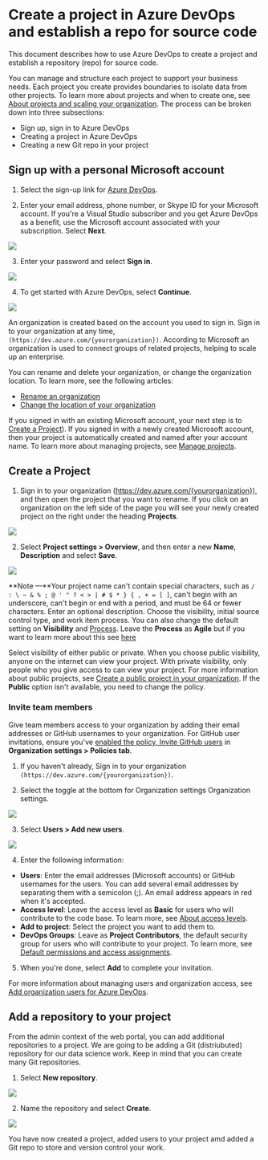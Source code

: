 # Create a project in Azure DevOps and establish a repo for source code

This document describes how to use Azure DevOps to create a project and establish a repository (repo) for source code. 

You can manage and structure each project to support your business needs. Each project you create provides boundaries to isolate data from other projects. To learn more about projects and when to create one, see [About projects and scaling your organization](https://docs.microsoft.com/en-us/azure/devops/organizations/projects/about-projects?view=azure-devops). The process can be broken down into three subsections:

* Sign up, sign in to Azure DevOps
* Creating a project in Azure DevOps
* Creating a new Git repo in your project

## Sign up with a personal Microsoft account

1) Select the sign-up link for [Azure DevOps](https://azure.microsoft.com/services/devops/).

2. Enter your email address, phone number, or Skype ID for your Microsoft account. If you're a Visual Studio subscriber and you get Azure DevOps as a benefit, use the Microsoft account associated with your subscription. Select **Next**.

![](./DevOps_Git_Images/Dev3.PNG)

3. Enter your password and select **Sign in**.

![](./DevOps_Git_Images/Dev4.PNG)

4. To get started with Azure DevOps, select **Continue**.

![](./DevOps_Git_Images/Dev5.PNG)

An organization is created based on the account you used to sign in. Sign in to your organization at any time, `(https://dev.azure.com/{yourorganization})`. According to Microsoft an organization is used to connect groups of related projects, helping to scale up an enterprise.

You can rename and delete your organization, or change the organization location. To learn more, see the following articles:

* [Rename an organization](https://docs.microsoft.com/en-us/azure/devops/organizations/accounts/rename-organization?view=azure-devops)
* [Change the location of your organization](https://docs.microsoft.com/en-us/azure/devops/organizations/accounts/change-organization-location?view=azure-devops)

If you signed in with an existing Microsoft account, your next step is to [Create a Project](#CreateProject-1)). If you signed in with a newly created Microsoft account, then your project is automatically created and named after your account name. To learn more about managing projects, see [Manage projects](https://docs.microsoft.com/en-us/azure/devops/organizations/projects/about-projects?view=azure-devops).


## <a name = 'CreateProject-1'></a>Create a Project

1. Sign in to your organization (https://dev.azure.com/{yourorganization}), and then open the project that you want to rename. If you click on an organization on the left side of the page you will see your newly created project on the right under the heading **Projects**.

![](./DevOps_Git_Images/Dev1.PNG)

2. Select **Project settings > Overview**, and then enter a new **Name**, **Description** and select **Save**.

![](./DevOps_Git_Images/Dev2.1.PNG)


**Note	—**Your project name can't contain special characters, such as `/ : \ ~ & % ; @ ' " ? < > | # $ * } { , + = [ ]`, can't begin with an underscore, can't begin or end with a period, and must be 64 or fewer characters. Enter an optional description. Choose the visibility, initial source control type, and work item process. You can also change the default setting on **Visibility** and [Process](https://docs.microsoft.com/en-us/azure/devops/boards/work-items/guidance/choose-process?view=azure-devops). Leave the **Process** as **Agile** but if you want to learn more about this see [here](https://docs.microsoft.com/en-us/azure/devops/boards/work-items/guidance/choose-process?view=azure-devops)

Select visibility of either public or private. When you choose public visibility, anyone on the internet can view your project. With private visibility, only people who you give access to can view your project. For more information about public projects, see [Create a public project in your organization](https://docs.microsoft.com/en-us/azure/devops/organizations/public/create-public-project?view=azure-devops). If the **Public** option isn't available, you need to change the policy.

### Invite team members

Give team members access to your organization by adding their email addresses or GitHub usernames to your organization. For GitHub user invitations, ensure you've [enabled the policy, Invite GitHub users](https://docs.microsoft.com/en-us/azure/devops/user-guide/sign-up-invite-teammates?view=azure-devops#enable-github-invitations) in **Organization settings > Policies tab**.

1. If you haven't already, Sign in to your organization `(https://dev.azure.com/{yourorganization})`.

2. Select the toggle at the bottom for Organization settings Organization settings.

![](./DevOps_Git_Images/Dev8.PNG)

3. Select **Users > Add new users**.

![](./DevOps_Git_Images/Dev9.PNG)

4. Enter the following information:

* **Users**: Enter the email addresses (Microsoft accounts) or GitHub usernames for the users. You can add several email addresses by separating them with a semicolon (;). An email address appears in red when it's accepted.
* **Access level**: Leave the access level as **Basic** for users who will contribute to the code base. To learn more, see [About access levels](https://docs.microsoft.com/en-us/azure/devops/organizations/security/access-levels?view=azure-devops).
* **Add to project**: Select the project you want to add them to.
* **DevOps Groups**: Leave as **Project Contributors**, the default security group for users who will contribute to your project. To learn more, see [Default permissions and access assignments](https://docs.microsoft.com/en-us/azure/devops/organizations/security/permissions-access?view=azure-devops).

5. When you're done, select **Add** to complete your invitation.

For more information about managing users and organization access, see [Add organization users for Azure DevOps](https://docs.microsoft.com/en-us/azure/devops/organizations/accounts/add-organization-users?view=azure-devops).

## Add a repository to your project

From the admin context of the web portal, you can add additional repositories to a project. We are going to be adding a Git (distriubuted) repository for our data science work. Keep in mind that you can create many Git repositories. 

1. Select **New repository**.

![](./DevOps_Git_Images/Dev6.PNG)

2. Name the repository and select **Create**.

![](./DevOps_Git_Images/Dev7.PNG)

You have now created a project, added users to your project amd added a Git repo to store and version control your work.





